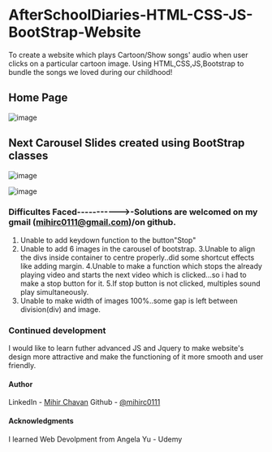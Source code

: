 # AfterSchoolDiaries-HTML-CSS-JS-BootStrap-Website
To create a website which plays Cartoon/Show songs' audio when user clicks on a particular cartoon image.
Using HTML,CSS,JS,Bootstrap to bundle the songs we loved during our childhood!

## Home Page

![image](https://user-images.githubusercontent.com/84846378/223407934-52f38ca1-1e1a-47db-bdbe-966ed938557b.png)


## Next Carousel Slides created using BootStrap classes

![image](https://user-images.githubusercontent.com/84846378/223408239-56abed13-a84e-4df9-b41f-a306e991f2db.png)

![image](https://user-images.githubusercontent.com/84846378/223408272-4cf795a5-344d-4ba6-9430-1a98b8e9104b.png)


### Difficultes Faced----------->-Solutions are welcomed on my gmail (mihirc0111@gmail.com)/on github. 

1. Unable to add keydown function to the button"Stop"
2. Unable to add 6 images in the carousel of bootstrap.
3.Unable to align the divs inside container to centre properly..did some shortcut effects like adding margin.
4.Unable to make a function which stops the already playing video and starts the next video which is clicked...so i had to make a stop button for it.
5.If stop button is not clicked, multiples sound play simultaneously.
6. Unable to make width of images 100%..some gap is left between division(div) and image.

### Continued development

I would like to learn futher advanced JS and Jquery to make website's design more attractive and make the functioning of it more smooth and user friendly.

#### Author

LinkedIn - [Mihir Chavan](https://www.linkedin.com/in/mihir-chavan-643615234/)
Github - [@mihirc0111](https://github.com/mihirc0111)

#### Acknowledgments

I learned Web Devolpment from Angela Yu - Udemy
